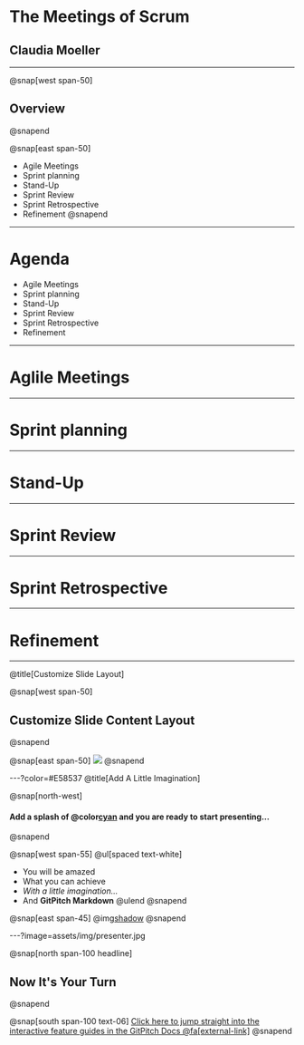 # The Meetings of Scrum
## Claudia Moeller
---
@snap[west span-50]
## Overview
@snapend

@snap[east span-50]
* Agile Meetings
* Sprint planning
* Stand-Up
* Sprint Review
* Sprint Retrospective
* Refinement
@snapend

---
# Agenda
- Agile Meetings
- Sprint planning
- Stand-Up
- Sprint Review
- Sprint Retrospective
- Refinement
---
# Aglile Meetings
---
# Sprint planning
---
# Stand-Up
---
# Sprint Review
---
# Sprint Retrospective
---
# Refinement 
---
@title[Customize Slide Layout]

@snap[west span-50]
## Customize Slide Content Layout
@snapend

@snap[east span-50]
![](assets/img/presentation.png)
@snapend

---?color=#E58537
@title[Add A Little Imagination]

@snap[north-west]
#### Add a splash of @color[cyan](**color**) and you are ready to start presenting...
@snapend

@snap[west span-55]
@ul[spaced text-white]
- You will be amazed
- What you can achieve
- *With a little imagination...*
- And **GitPitch Markdown**
@ulend
@snapend

@snap[east span-45]
@img[shadow](assets/img/conference.png)
@snapend

---?image=assets/img/presenter.jpg

@snap[north span-100 headline]
## Now It's Your Turn
@snapend

@snap[south span-100 text-06]
[Click here to jump straight into the interactive feature guides in the GitPitch Docs @fa[external-link]](https://gitpitch.com/docs/getting-started/tutorial/)
@snapend
